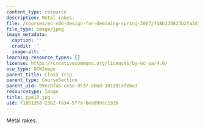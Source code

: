 ```yaml
---
content_type: resource
description: Metal rakes.
file: /courses/ec-s06-design-for-demining-spring-2007/f18b135823b2fa345f7abea099dc192b_ppe18.jpg
file_type: image/jpeg
image_metadata:
  caption: ''
  credit: ''
  image-alt: ''
learning_resource_types: []
license: https://creativecommons.org/licenses/by-nc-sa/4.0/
ocw_type: OCWImage
parent_title: Class Trip
parent_type: CourseSection
parent_uid: 99ecbfa6-ce5e-d537-8b6d-181d91efeba3
resourcetype: Image
title: ppe18.jpg
uid: f18b1358-23b2-fa34-5f7a-bea099dc192b
---
```

Metal rakes.